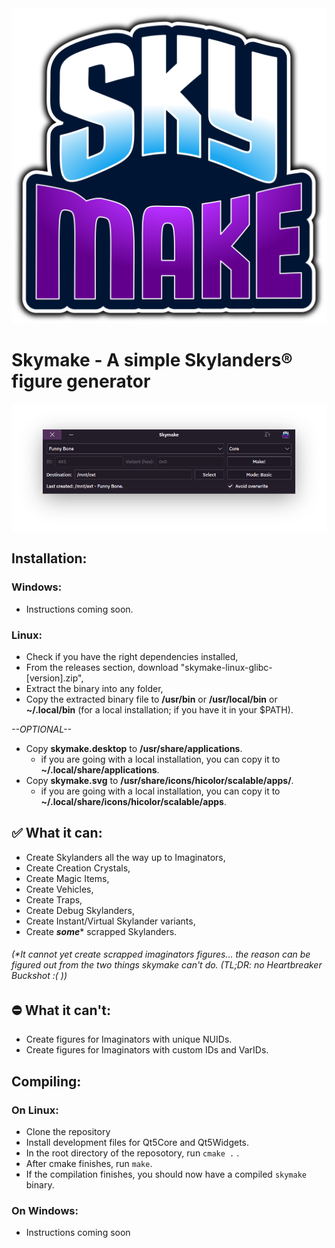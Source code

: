 <div style="text-align:center">
  <img src="Logo/skymake.svg" alt="Logo">
</div>

# **Skymake - A simple Skylanders® figure generator**

<div style="text-align:center">
  <img src="Screenshots/Screenshot1.png" alt="Screenshot showing how the app looks like">
</div>

## Installation:

### Windows:
- Instructions coming soon.

### Linux:
- Check if you have the right dependencies installed,
- From the releases section, download "skymake-linux-glibc-[version].zip",
- Extract the binary into any folder,
- Copy the extracted binary file to **/usr/bin** or **/usr/local/bin** or **~/.local/bin** (for a local installation; if you have it in your $PATH).

*--OPTIONAL--*

- Copy **skymake.desktop** to **/usr/share/applications**.
    + if you are going with a local installation, you can copy it to **~/.local/share/applications**.
- Copy **skymake.svg** to **/usr/share/icons/hicolor/scalable/apps/**.
    + if you are going with a local installation, you can copy it to **~/.local/share/icons/hicolor/scalable/apps**.

## ✅ What it can:
- Create Skylanders all the way up to Imaginators,
- Create Creation Crystals,
- Create Magic Items,
- Create Vehicles,
- Create Traps,
- Create Debug Skylanders,
- Create Instant/Virtual Skylander variants,
- Create ***some**** scrapped Skylanders.

###### (*It cannot yet create scrapped imaginators figures... the reason can be figured out from the two things skymake can't do. (TL;DR: no Heartbreaker Buckshot :( ))

## ⛔ What it can't:
- Create figures for Imaginators with unique NUIDs.
- Create figures for Imaginators with custom IDs and VarIDs.

## Compiling:

### On Linux:
-   Clone the repository
-   Install development files for Qt5Core and Qt5Widgets.
-   In the root directory of the reposotory, run `cmake .` .
-   After cmake finishes, run `make`.
-   If the compilation finishes, you should now have a compiled `skymake` binary.

### On Windows:
-   Instructions coming soon